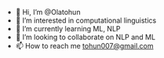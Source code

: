 - 👋 Hi, I’m @Olatohun
- 👀 I’m interested in computational linguistics
- 🌱 I’m currently learning ML, NLP
- 💞️ I’m looking to collaborate on NLP and ML
- 📫 How to reach me tohun007@gmail.com

<!---
Olatohun/Olatohun is a ✨ special ✨ repository because its `README.md` (this file) appears on your GitHub profile.
You can click the Preview link to take a look at your changes.
--->
